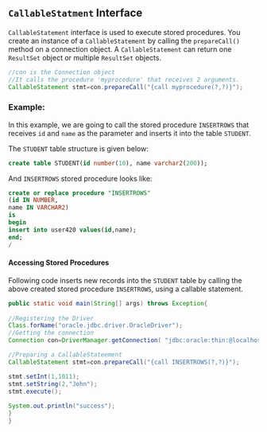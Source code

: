 ## `CallableStatment` Interface

`CallableStatement` interface is used to execute stored procedures. You create an instance of a `CallableStatement` by calling the `prepareCall()` method on a connection object. A `CallableStatement` can return one `ResultSet` object or multiple `ResultSet` objects.

```java
//con is the Connection object
//It calls the procedure 'myprocedure' that receives 2 arguments.
CallableStatement stmt=con.prepareCall("{call myprocedure(?,?)}");  
```
### Example:

In this example, we are going to call the stored procedure `INSERTROWS` that receives `id` and `name` as the parameter and inserts it into the table `STUDENT`.

The `STUDENT` table structure is given below:
```SQL
create table STUDENT(id number(10), name varchar2(200));  
```

And `INSERTROWS` stored procedure looks like:

```sql
create or replace procedure "INSERTROWS"  
(id IN NUMBER,  
name IN VARCHAR2)  
is  
begin  
insert into user420 values(id,name);  
end;  
/     
```

#### Accessing Stored Procedures 

Following code inserts new records into the `STUDENT` table by calling the above created stored procedure `INSERTROWS`, using a callable statement.

```java
public static void main(String[] args) throws Exception{  
  
//Registering the Driver
Class.forName("oracle.jdbc.driver.OracleDriver");  
//Getting the connection
Connection con=DriverManager.getConnection( "jdbc:oracle:thin:@localhost:1521:xe","system","oracle");  

//Preparing a CallableStateement
CallableStatement stmt=con.prepareCall("{call INSERTROWS(?,?)}");  

stmt.setInt(1,1011);  
stmt.setString(2,"John");  
stmt.execute();  
  
System.out.println("success");  
}  
}  
```


